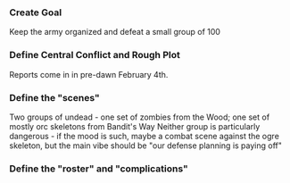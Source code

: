 ### Create Goal
Keep the army organized and defeat a small group of 100 

### Define Central Conflict and Rough Plot

Reports come in in pre-dawn February 4th. 

### Define the "scenes"
Two groups of undead - one set of zombies from the Wood; one set of mostly orc skeletons from Bandit's Way
Neither group is particularly dangerous - if the mood is such, maybe a combat scene against the ogre skeleton, but the main vibe should be "our defense planning is paying off"

### Define the "roster" and "complications"

